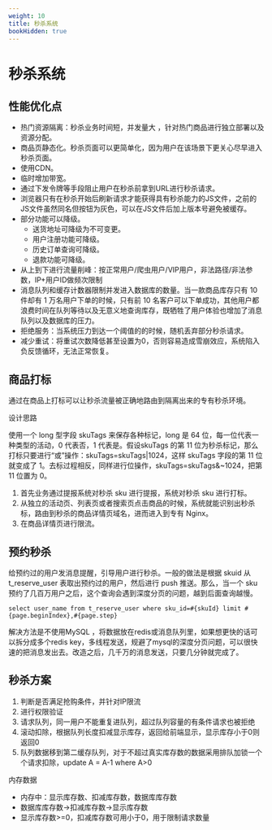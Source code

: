 ```yaml
---
weight: 10
title: 秒杀系统
bookHidden: true
---
```


# 秒杀系统

## 性能优化点

- 热门资源隔离：秒杀业务时间短，并发量大 ，针对热门商品进行独立部署以及资源分配。
- 商品页静态化。秒杀页面可以更简单化，因为用户在该场景下更关心尽早进入秒杀页面。
- 使用CDN。
- 临时增加带宽。
- 通过下发令牌等手段阻止用户在秒杀前拿到URL进行秒杀请求。
- 浏览器只有在秒杀开始后刷新请求才能获得具有秒杀能力的JS文件，之前的JS文件虽然同名但按钮为灰色，可以在JS文件后加上版本号避免被缓存。
- 部分功能可以降级。
  - 送货地址可降级为不可变更。
  - 用户注册功能可降级。
  - 历史订单查询可降级。
  - 退款功能可降级。
- 从上到下进行流量削峰：按正常用户/爬虫用户/VIP用户，非法路径/非法参数，IP+用户ID做频次限制
- 消息队列和缓存计数器限制并发进入数据库的数量。当一款商品库存只有 10 件却有 1 万名用户下单的时候，只有前 10 名客户可以下单成功，其他用户都浪费时间在队列等待以及无意义地查询库存，既牺牲了用户体验也增加了消息队列以及数据库的压力。
- 拒绝服务：当系统压力到达一个阈值的的时候，随机丢弃部分秒杀请求。
- 减少重试：将重试次数降低甚至设置为0，否则容易造成雪崩效应，系统陷入负反馈循环，无法正常恢复。

## 商品打标

通过在商品上打标可以让秒杀流量被正确地路由到隔离出来的专有秒杀环境。

设计思路

使用一个 long 型字段 skuTags 来保存各种标记，long 是 64 位，每一位代表一种类型的活动，0 代表否，1 代表是。假设skuTags 的第 11 位为秒杀标记，那么打标只要进行“或”操作：skuTags=skuTags|1024，这样 skuTags 字段的第 11 位就变成了 1。去标过程相反，同样进行位操作，skuTags=skuTags&~1024，把第 11 位置为 0。

1. 首先业务通过提报系统对秒杀 sku 进行提报，系统对秒杀 sku 进行打标。
2. 从独立的活动页、列表页或者搜索页点击商品的时候，系统就能识别出秒杀标，路由到秒杀的商品详情页域名，进而进入到专有 Nginx。
3. 在商品详情页进行限流。

## 预约秒杀

给预约过的用户发消息提醒，引导用户进行秒杀。一般的做法是根据 skuid 从 t_reserve_user 表取出预约过的用户，然后进行 push 推送。那么，当一个 sku 预约了几百万用户之后，这个查询会遇到深度分页的问题，越到后面查询越慢。

```mysql
select user_name from t_reserve_user where sku_id=#{skuId} limit #{page.beginIndex},#{page.step}
```

解决方法是不使用MySQL ，将数据放在redis或消息队列里，如果想更快的话可以拆分成多个redis key，多线程发送，规避了mysql的深度分页问题，可以很快速的把消息发出去。改造之后，几千万的消息发送，只要几分钟就完成了。


## 秒杀方案

1. 判断是否满足抢购条件，并针对IP限流
2. 进行权限验证
3. 请求队列，同一用户不能重复进队列，超过队列容量的有条件请求也被拒绝
4. 滚动扣除，根据队列长度扣减显示库存，返回给前端显示，显示库存小于0则返回0
5. 队列数据移到第二缓存队列，对于不超过真实库存数的数据采用排队加锁一个个请求扣除，update A = A-1 where A>0

内存数据

- 内存中：显示库存数、扣减库存数，数据库库存数
- 数据库库存数->扣减库存数->显示库存数
- 显示库存数>=0，扣减库存数可用小于0，用于限制请求数量
